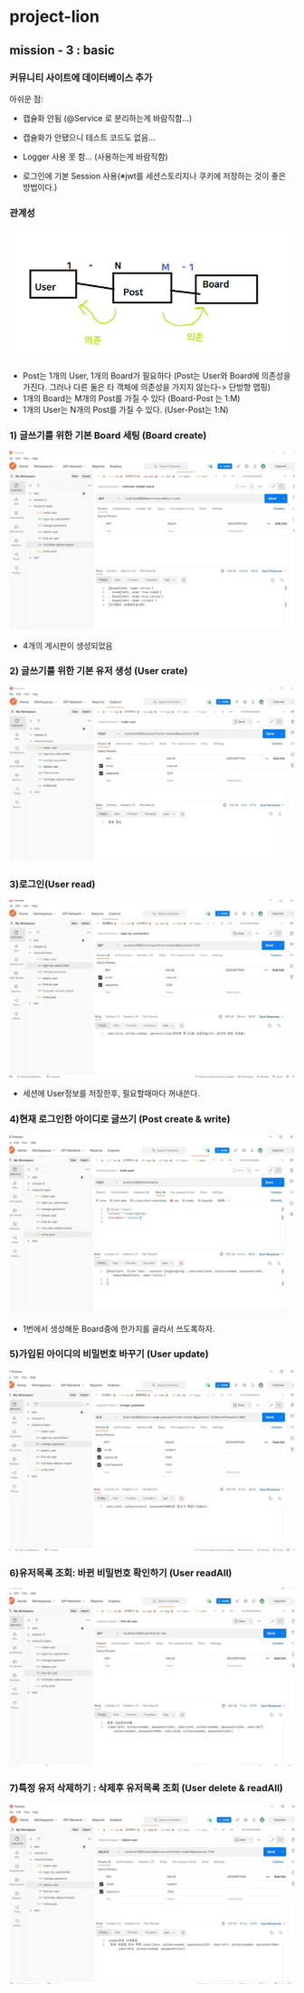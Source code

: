 # project-lion
## mission - 3 : basic
### 커뮤니티 사이트에 데이터베이스 추가
아쉬운 점: 
- 캡슐화 안됨 (@Service 로 분리하는게 바람직함...)
- 캡슐화가 안됐으니 테스트 코드도 없음...

- Logger 사용 못 함... (사용하는게 바람직함) 
- 로그인에 기본 Session 사용(※jwt를 세션스토리지나 쿠키에 저장하는 것이 좋은 방법이다.)

### 관계성

![relationship](https://github.com/sodaMelon/project-lion/blob/mission-3/image/relationship.png)
- Post는 1개의 User, 1개의 Board가 필요하다 
(Post는 User와 Board에 의존성을 가진다. 그러나 다른 둘은 타 객체에 의존성을 가지지 않는다-> 단방향 맵핑)
- 1개의 Board는 M개의 Post를 가질 수 있다 (Board-Post 는 1:M)
- 1개의 User는 N개의 Post를 가질 수 있다. (User-Post는 1:N)

### 1) 글쓰기를 위한 기본 Board 세팅 (Board create)

![make-boards](https://github.com/sodaMelon/project-lion/blob/mission-3/image/1.JPG)
- 4개의 게시판이 생성되었음

### 2) 글쓰기를 위한 기본 유저 생성 (User crate)
![make-user](https://github.com/sodaMelon/project-lion/blob/mission-3/image/2.JPG)

### 3)로그인(User read)
![login](https://github.com/sodaMelon/project-lion/blob/mission-3/image/login.JPG)
- 세션에 User정보를 저장한후, 필요할때마다 꺼내쓴다.

### 4)현재 로그인한 아이디로 글쓰기 (Post create & write)
![write](https://github.com/sodaMelon/project-lion/blob/mission-3/image/writeToBoard.JPG)
- 1번에서 생성해둔 Board중에 한가지를 골라서 쓰도록하자.

### 5)가입된 아이디의 비밀번호 바꾸기 (User update)
![update](https://github.com/sodaMelon/project-lion/blob/mission-3/image/update.JPG)

### 6)유저목록 조회: 바뀐 비밀번호 확인하기 (User readAll)
![readAll](https://github.com/sodaMelon/project-lion/blob/mission-3/image/check-all-user.JPG)

### 7)특정 유저 삭제하기 : 삭제후 유저목록 조회 (User delete & readAll)
![delete](https://github.com/sodaMelon/project-lion/blob/mission-3/image/delete.JPG)
